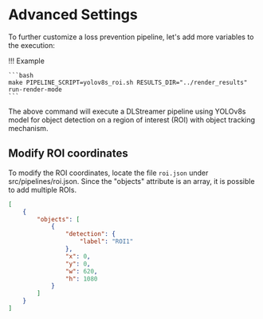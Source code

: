 # Advanced Settings

To further customize a loss prevention pipeline, let's add more variables to the execution:

!!! Example

    ```bash
    make PIPELINE_SCRIPT=yolov8s_roi.sh RESULTS_DIR="../render_results"  run-render-mode
    ```

The above command will execute a DLStreamer pipeline using YOLOv8s model for object detection on a region of interest (ROI) with object tracking mechanism.

## Modify ROI coordinates

To modify the ROI coordinates, locate the file `roi.json` under src/pipelines/roi.json. Since the "objects" attribute is an array, it is possible to add multiple ROIs.

```json
[
    {
        "objects": [
            {
                "detection": {
                    "label": "ROI1"
                },
                "x": 0,
                "y": 0,
                "w": 620,
                "h": 1080
            }           
        ]
    }
]
```


